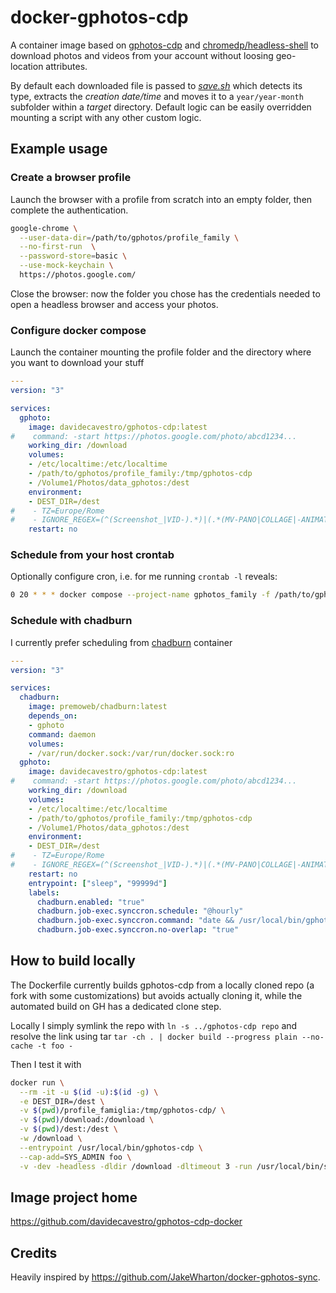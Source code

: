 # docker-gphotos-cdp

A container image based on [gphotos-cdp](https://github.com/perkeep/gphotos-cdp) and [chromedp/headless-shell](https://github.com/chromedp/docker-headless-shell) to download photos and videos from your account without loosing geo-location attributes.

By default each downloaded file is passed to _[save.sh](save.sh)_ which detects its type, extracts the _creation date/time_ and moves it to a `year/year-month` subfolder within a _target_ directory.
Default logic can be easily overridden mounting a script with any other custom logic.


## Example usage

### Create a browser profile

Launch the browser with a profile from scratch into an empty folder, then complete the authentication.
```bash
google-chrome \
  --user-data-dir=/path/to/gphotos/profile_family \
  --no-first-run  \
  --password-store=basic \
  --use-mock-keychain \
  https://photos.google.com/
```
Close the browser: now the folder you chose has the credentials needed to open a headless browser and access your photos.


### Configure docker compose

Launch the container mounting the profile folder and the directory where
you want to download your stuff

```compose.yml
---
version: "3"

services:
  gphoto:
    image: davidecavestro/gphotos-cdp:latest
#    command: -start https://photos.google.com/photo/abcd1234...
    working_dir: /download
    volumes:
    - /etc/localtime:/etc/localtime
    - /path/to/gphotos/profile_family:/tmp/gphotos-cdp
    - /Volume1/Photos/data_gphotos:/dest
    environment:
    - DEST_DIR=/dest
#    - TZ=Europe/Rome
#    - IGNORE_REGEX=(^(Screenshot_|VID-).*)|(.*(MV-PANO|COLLAGE|-ANIMATION|-EFFECTS)\..*)
    restart: no

```

### Schedule from your host crontab

Optionally configure cron, i.e. for me running `crontab -l` reveals:
```bash
0 20 * * * docker compose --project-name gphotos_family -f /path/to/gphotos/compose.yml up -d
```

### Schedule with chadburn

I currently prefer scheduling from [chadburn](https://github.com/PremoWeb/chadburn) container

```compose.yml
---
version: "3"

services:
  chadburn:
    image: premoweb/chadburn:latest
    depends_on:
    - gphoto
    command: daemon
    volumes:
    - /var/run/docker.sock:/var/run/docker.sock:ro
  gphoto:
    image: davidecavestro/gphotos-cdp:latest
#    command: -start https://photos.google.com/photo/abcd1234...
    working_dir: /download
    volumes:
    - /etc/localtime:/etc/localtime
    - /path/to/gphotos/profile_family:/tmp/gphotos-cdp
    - /Volume1/Photos/data_gphotos:/dest
    environment:
    - DEST_DIR=/dest
#    - TZ=Europe/Rome
#    - IGNORE_REGEX=(^(Screenshot_|VID-).*)|(.*(MV-PANO|COLLAGE|-ANIMATION|-EFFECTS)\..*)
    restart: no
    entrypoint: ["sleep", "99999d"]
    labels:
      chadburn.enabled: "true"
      chadburn.job-exec.synccron.schedule: "@hourly"
      chadburn.job-exec.synccron.command: "date && /usr/local/bin/gphotos-cdp -v -dev -headless -dldir /download -run /usr/local/bin/save.sh"
      chadburn.job-exec.synccron.no-overlap: "true"

```

## How to build locally

The Dockerfile currently builds gphotos-cdp from a locally cloned repo
(a fork with some customizations) but avoids actually cloning it, while
the automated build on GH has a dedicated clone step.

Locally I simply symlink the repo with `ln -s ../gphotos-cdp repo`
and resolve the link using tar `tar -ch . | docker build --progress plain --no-cache -t foo -`

Then I test it with

```bash
docker run \
  --rm -it -u $(id -u):$(id -g) \
  -e DEST_DIR=/dest \
  -v $(pwd)/profile_famiglia:/tmp/gphotos-cdp/ \
  -v $(pwd)/download:/download \
  -v $(pwd)/dest:/dest \
  -w /download \
  --entrypoint /usr/local/bin/gphotos-cdp \
  --cap-add=SYS_ADMIN foo \
  -v -dev -headless -dldir /download -dltimeout 3 -run /usr/local/bin/save.sh
```

## Image project home

https://github.com/davidecavestro/gphotos-cdp-docker


## Credits

Heavily inspired by https://github.com/JakeWharton/docker-gphotos-sync.
